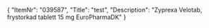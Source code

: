 {
  "ItemNr": "039587",
  "Title": "test",
  "Description": "Zyprexa Velotab, frystorkad tablett 15 mg EuroPharmaDK"
}